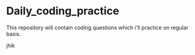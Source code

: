 # Daily_coding_practice
This repository will contain coding questions which i'll practice on regular basis. 



jhik
